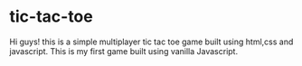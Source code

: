 # tic-tac-toe
Hi guys! this is a simple multiplayer tic tac toe game built using html,css and javascript.
This is my first game built using vanilla Javascript.

